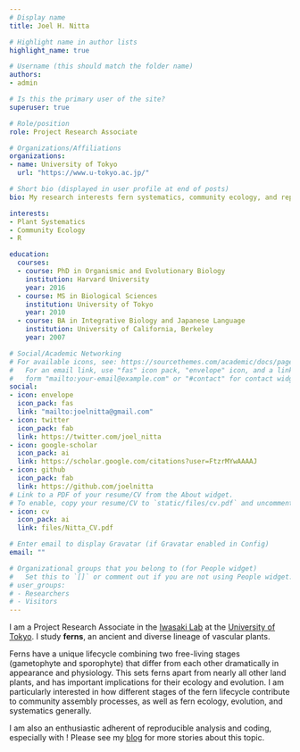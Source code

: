 ```yaml
---
# Display name
title: Joel H. Nitta

# Highlight name in author lists
highlight_name: true

# Username (this should match the folder name)
authors:
- admin

# Is this the primary user of the site?
superuser: true

# Role/position
role: Project Research Associate

# Organizations/Affiliations
organizations:
- name: University of Tokyo
  url: "https://www.u-tokyo.ac.jp/"

# Short bio (displayed in user profile at end of posts)
bio: My research interests fern systematics, community ecology, and reproducible analysis.

interests:
- Plant Systematics
- Community Ecology
- R

education:
  courses:
  - course: PhD in Organismic and Evolutionary Biology
    institution: Harvard University
    year: 2016
  - course: MS in Biological Sciences
    institution: University of Tokyo
    year: 2010
  - course: BA in Integrative Biology and Japanese Language
    institution: University of California, Berkeley
    year: 2007

# Social/Academic Networking
# For available icons, see: https://sourcethemes.com/academic/docs/page-builder/#icons
#   For an email link, use "fas" icon pack, "envelope" icon, and a link in the
#   form "mailto:your-email@example.com" or "#contact" for contact widget.
social:
- icon: envelope
  icon_pack: fas
  link: "mailto:joelnitta@gmail.com"
- icon: twitter
  icon_pack: fab
  link: https://twitter.com/joel_nitta
- icon: google-scholar
  icon_pack: ai
  link: https://scholar.google.com/citations?user=FtzrMYwAAAAJ
- icon: github
  icon_pack: fab
  link: https://github.com/joelnitta
# Link to a PDF of your resume/CV from the About widget.
# To enable, copy your resume/CV to `static/files/cv.pdf` and uncomment the lines below.
- icon: cv
  icon_pack: ai
  link: files/Nitta_CV.pdf

# Enter email to display Gravatar (if Gravatar enabled in Config)
email: ""

# Organizational groups that you belong to (for People widget)
#   Set this to `[]` or comment out if you are not using People widget.
# user_groups:
# - Researchers
# - Visitors
---
```


I am a Project Research Associate in the <a href="http://iwasakilab.bs.s.u-tokyo.ac.jp/eindex.html">Iwasaki Lab</a> at the <a href="https://www.u-tokyo.ac.jp/">University of Tokyo</a>. I study **ferns**, an ancient and diverse lineage of vascular plants.

Ferns have a unique lifecycle combining two free-living stages (gametophyte and sporophyte) that differ from each other dramatically in appearance and physiology. This sets ferns apart from nearly all other land plants, and has important implications for their ecology and evolution. I am particularly interested in how different stages of the fern lifecycle contribute to community assembly processes, as well as fern ecology, evolution, and systematics generally.

I am also an enthusiastic adherent of reproducible analysis and coding, especially with [<i class="fab fa-r-project"></i>](https://www.r-project.org)! Please see my <a href="/#posts" data-target="#posts">blog</a> for more stories about this topic.
